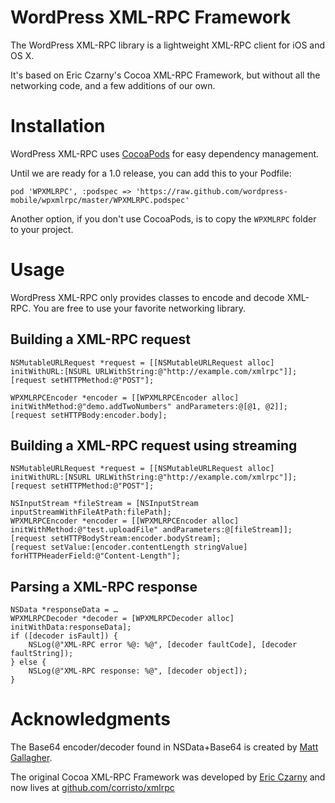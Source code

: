 # WordPress XML-RPC Framework

The WordPress XML-RPC library is a lightweight XML-RPC client for iOS
and OS X.

It's based on Eric Czarny's Cocoa XML-RPC Framework, but without all the
networking code, and a few additions of our own.

# Installation

WordPress XML-RPC uses [CocoaPods](http://cocoapods.org/) for easy
dependency management.

Until we are ready for a 1.0 release, you can add this to your Podfile:

	pod 'WPXMLRPC', :podspec => 'https://raw.github.com/wordpress-mobile/wpxmlrpc/master/WPXMLRPC.podspec'

Another option, if you don't use CocoaPods, is to copy the `WPXMLRPC`
folder to your project.

# Usage

WordPress XML-RPC only provides classes to encode and decode XML-RPC. You are free to use your favorite networking library.

## Building a XML-RPC request

	NSMutableURLRequest *request = [[NSMutableURLRequest alloc] initWithURL:[NSURL URLWithString:@"http://example.com/xmlrpc"]];
	[request setHTTPMethod:@"POST"];
	
	WPXMLRPCEncoder *encoder = [[WPXMLRPCEncoder alloc] initWithMethod:@"demo.addTwoNumbers" andParameters:@[@1, @2]];
	[request setHTTPBody:encoder.body];

## Building a XML-RPC request using streaming

	NSMutableURLRequest *request = [[NSMutableURLRequest alloc] initWithURL:[NSURL URLWithString:@"http://example.com/xmlrpc"]];
	[request setHTTPMethod:@"POST"];
	
	NSInputStream *fileStream = [NSInputStream inputStreamWithFileAtPath:filePath];
	WPXMLRPCEncoder *encoder = [[WPXMLRPCEncoder alloc] initWithMethod:@"test.uploadFile" andParameters:@[fileStream]];
	[request setHTTPBodyStream:encoder.bodyStream];
	[request setValue:[encoder.contentLength stringValue] forHTTPHeaderField:@"Content-Length"];

## Parsing a XML-RPC response

	NSData *responseData = …
	WPXMLRPCDecoder *decoder = [WPXMLRPCDecoder alloc] initWithData:responseData];
	if ([decoder isFault]) {
		NSLog(@"XML-RPC error %@: %@", [decoder faultCode], [decoder faultString]);
	} else {
		NSLog(@"XML-RPC response: %@", [decoder object]);
	}

# Acknowledgments

The Base64 encoder/decoder found in NSData+Base64 is created by [Matt Gallagher](http://cocoawithlove.com/2009/06/base64-encoding-options-on-mac-and.html).

The original Cocoa XML-RPC Framework was developed by [Eric Czarny](https://github.com/eczarny/xmlrpc) and now lives at [github.com/corristo/xmlrpc](https://github.com/corristo/xmlrpc)